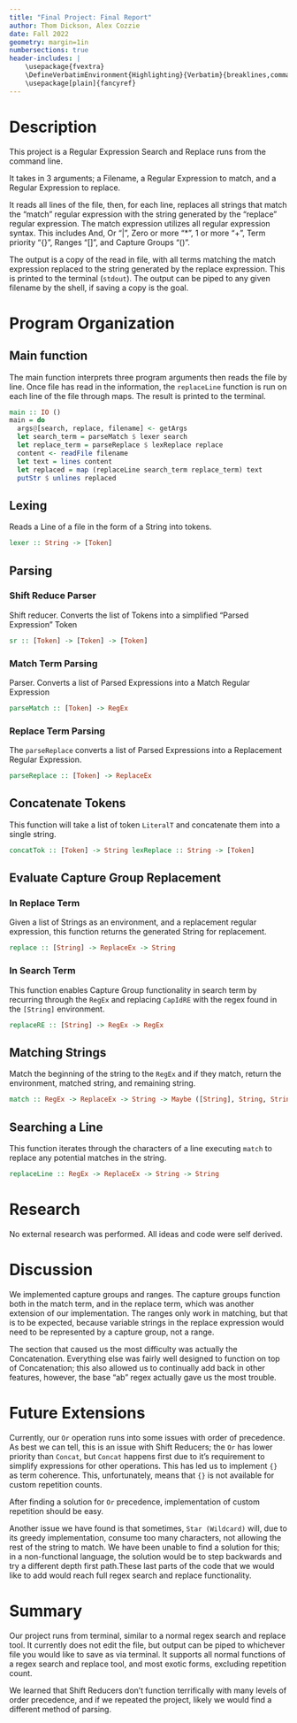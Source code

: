 ```yaml
---
title: "Final Project: Final Report"
author: Thom Dickson, Alex Cozzie
date: Fall 2022
geometry: margin=1in
numbersections: true
header-includes: |
    \usepackage{fvextra}
    \DefineVerbatimEnvironment{Highlighting}{Verbatim}{breaklines,commandchars=\\\{\}}
    \usepackage[plain]{fancyref}
---
```



# Description

This project is a Regular Expression Search and Replace runs from the command
line.

It takes in 3 arguments; a Filename, a Regular Expression to match, and a
Regular Expression to replace.

It reads all lines of the file, then, for each line, replaces all strings that
match the “match” regular expression with the string generated by the “replace”
regular expression. The match expression utilizes all regular expression
syntax. This includes And, Or “|”, Zero or more “*”, 1 or more “+”, Term
priority “{}”, Ranges “[]”, and Capture Groups “()”.

The output is a copy of the read in file, with all terms matching the match
expression replaced to the string generated by the replace expression. This is
printed to the terminal (`stdout`). The output can be piped to any given
filename by the shell, if saving a copy is the goal.

# Program Organization

## Main function

The main function interprets three program arguments then reads the file by
line. Once file has read in the information, the `replaceLine` function is run
on each line of the file through maps. The result is printed to the terminal.

```haskell
main :: IO ()
main = do
  args@[search, replace, filename] <- getArgs
  let search_term = parseMatch $ lexer search
  let replace_term = parseReplace $ lexReplace replace
  content <- readFile filename
  let text = lines content
  let replaced = map (replaceLine search_term replace_term) text
  putStr $ unlines replaced
```

## Lexing

Reads a Line of a file in the form of a String into tokens.

```haskell
lexer :: String -> [Token] 
```

## Parsing

### Shift Reduce Parser

Shift reducer. Converts the list of Tokens into a simplified “Parsed
Expression” Token

```haskell
sr :: [Token] -> [Token] -> [Token]
```

### Match Term Parsing

Parser. Converts a list of Parsed Expressions into a Match Regular Expression

```haskell
parseMatch :: [Token] -> RegEx 
```

### Replace Term Parsing

The `parseReplace` converts a list of Parsed Expressions into a Replacement
Regular Expression.

```haskell
parseReplace :: [Token] -> ReplaceEx 
```

## Concatenate Tokens

This function will take a list of token `LiteralT` and concatenate them into a
single string.

```haskell
concatTok :: [Token] -> String lexReplace :: String -> [Token] 
```

## Evaluate Capture Group Replacement

### In Replace Term

Given a list of Strings as an environment, and a replacement regular
expression, this function returns the generated String for replacement.

```haskell
replace :: [String] -> ReplaceEx -> String 
```

### In Search Term

This function enables Capture Group functionality in search term by recurring
through the `RegEx` and replacing `CapIdRE` with the regex found in the
`[String]` environment.

```haskell
replaceRE :: [String] -> RegEx -> RegEx 
```

## Matching Strings

Match the beginning of the string to the `RegEx` and if they match, return the
environment, matched string, and remaining string.

```haskell
match :: RegEx -> ReplaceEx -> String -> Maybe ([String], String, String)
```

## Searching a Line

This function iterates through the characters of a line executing `match` to
replace any potential matches in the string.

```haskell
replaceLine :: RegEx -> ReplaceEx -> String -> String
```

# Research 

No external research was performed. All ideas and code were self derived.

# Discussion

We implemented capture groups and ranges. The capture groups function both in
the match term, and in the replace term, which was another extension of our
implementation. The ranges only work in matching, but that is to be expected,
because variable strings in the replace expression would need to be represented
by a capture group, not a range.

The section that caused us the most difficulty was actually the Concatenation.
Everything else was fairly well designed to function on top of Concatenation;
this also allowed us to continually add back in other features, however, the
base “ab” regex actually gave us the most trouble.

# Future Extensions

Currently, our `Or` operation runs into some issues with order of precedence.
As best we can tell, this is an issue with Shift Reducers; the `Or` has lower
priority than `Concat`, but `Concat` happens first due to it’s requirement to
simplify expressions for other operations. This has led us to implement `{}` as
term coherence. This, unfortunately, means that `{}` is not available for
custom repetition counts.

After finding a solution for `Or` precedence, implementation of custom
repetition should be easy.

Another issue we have found is that sometimes, `Star (Wildcard)` will, due to its
greedy implementation, consume too many characters, not allowing the rest of
the string to match. We have been unable to find a solution for this; in a
non-functional language, the solution would be to step backwards and try a
different depth first path.These last parts of the code that we would like to
add would reach full regex search and replace functionality.


# Summary

Our project runs from terminal, similar to a normal regex search and replace
tool. It currently does not edit the file, but output can be piped to whichever
file you would like to save as via terminal. It supports all normal functions
of a regex search and replace tool, and most exotic forms, excluding repetition
count.

We learned that Shift Reducers don’t function terrifically with many
levels of order precedence, and if we repeated the project, likely we would
find a different method of parsing.



